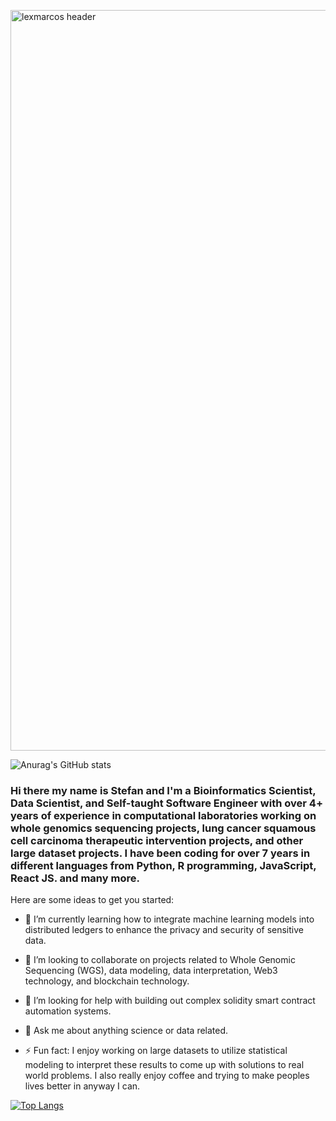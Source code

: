 <a target="_blank" rel="noopener noreferrer nofollow" href="https://camo.githubusercontent.com/f5b76bb136299f34bd0490dc19ea9e56706122898732b1c80a0909dfb487c3b0/68747470733a2f2f692e696d6775722e636f6d2f7276466e6a66652e706e67"><img align="center" src="https://camo.githubusercontent.com/f5b76bb136299f34bd0490dc19ea9e56706122898732b1c80a0909dfb487c3b0/68747470733a2f2f692e696d6775722e636f6d2f7276466e6a66652e706e67" alt="lexmarcos header" height="auto" width="1185" data-canonical-src="https://i.imgur.com/rvFnjfe.png" style="max-width: 100%;"></a>

![Anurag's GitHub stats](https://github-readme-stats.vercel.app/api?username=Exzo-Network&show_icons=true&theme=merko)


### Hi there my name is Stefan and I'm a Bioinformatics Scientist, Data Scientist, and Self-taught Software Engineer with over 4+ years of experience in computational laboratories working on whole genomics sequencing projects, lung cancer squamous cell carcinoma therapeutic intervention projects, and other large dataset projects. I have been coding for over 7 years in different languages from Python, R programming, JavaScript, React JS. and many more.


Here are some ideas to get you started:

- 🌱 I’m currently learning how to integrate machine learning models into distributed ledgers to enhance the privacy and security of sensitive data.

- 👯 I’m looking to collaborate on projects related to Whole Genomic Sequencing (WGS), data modeling, data interpretation, Web3 technology, and blockchain technology.

- 🤔 I’m looking for help with building out complex solidity smart contract automation systems.

- 💬 Ask me about anything science or data related.

- ⚡ Fun fact: I enjoy working on large datasets to utilize statistical modeling to interpret these results to come up with solutions to real world problems. I also really enjoy coffee and trying to make peoples lives better in anyway I can.



[![Top Langs](https://github-readme-stats.vercel.app/api/top-langs/?username=Exzo-Network&langs_count=8)](https://github.com/Exzo-Network/github-readme-stats)
